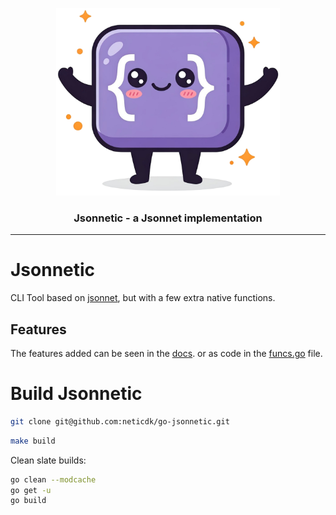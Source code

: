 <p align="center">
    <img alt="jsonnetic logo" src="assets/logo.png" height="300" />
    <h3 align="center">Jsonnetic - a Jsonnet implementation</h3>
</p>

---
# Jsonnetic

CLI Tool based on [jsonnet](https://jsonnet.org), but with a few extra native functions.

## Features
The features added can be seen in the [docs](docs/jsonnetic.md). or as code in the [funcs.go](pkg/jsonnetic/native/funcs.go) file.

# Build Jsonnetic

```sh
git clone git@github.com:neticdk/go-jsonnetic.git
```

```sh
make build
```

Clean slate builds:

```sh
go clean --modcache
go get -u
go build
```
